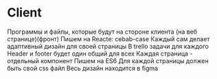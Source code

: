 # Client
Программы и файлы, которые будут на стороне клиента (на веб странице)(фронт)
Пишем на Reacte: cebab-case
Каждый сам делает адаптивный дизайн для своей страницы
В trello задачи для каждого
Header и footer будет один общий для всех
Каждая страница - отдельный компонент
Пишем на ES6
Для каждой страницы должен быть свой css файл
Весь дизайн находится в figma

